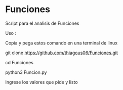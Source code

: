 # Funciones
Script para el analisis de Funciones

Uso :

Copia y pega estos comando en una terminal de linux

git clone https://github.com/thiagous06/Funciones.git

cd Funciones

python3 Funcion.py

Ingrese los valores que pide y listo
